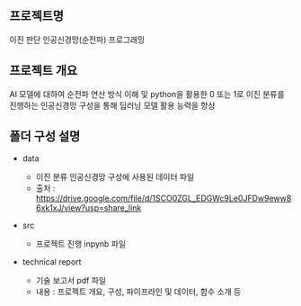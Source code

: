 ## 프로젝트명
이진 판단 인공신경망(순전파) 프로그래밍

## 프로젝트 개요
AI 모델에 대하여 순전파 연산 방식 이해 및 python을 활용한 0 또는 1로 이진 분류를 진행하는 인공신경망 구성을 통해 딥러닝 모델 활용 능력을 향상

## 폴더 구성 설명
- data
   - 이진 분류 인공신경망 구성에 사용된 데이터 파일
   - 출처 : https://drive.google.com/file/d/1SCO0ZGL_EDGWc9Le0JFDw9eww86xk1xJ/view?usp=share_link
   
- src
   - 프로젝트 진행 inpynb 파일
   
- technical report
   - 기술 보고서 pdf 파일
   - 내용 : 프로젝트 개요, 구성, 파이프라인 및 데이터, 함수 소개 등   
